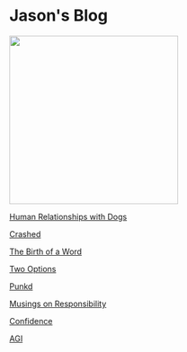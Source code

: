 # Jason's Blog

<p align="left">
<img src="icon.jpg" width="300">
</p>

[Human Relationships with Dogs](blogs/humanrelationshipswithdogs/humanrelationshipswithdogs.md)

[Crashed](blogs/crashed/crashed.md)

[The Birth of a Word](blogs/thebirthofaword/thebirthofaword.md)

[Two Options](blogs/twooptions/twooptions.md)

[Punkd](blogs/punkd/punkd.md)

[Musings on Responsibility](blogs/responsibility/responsibility.md)

[Confidence](blogs/confidence/confidence.md)

[AGI](blogs/agi/agi.md)
